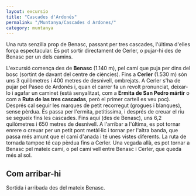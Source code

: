 ```yaml
---
layout: excursio
title: "Cascades d'Ardonés"
permalink: "/Muntanya/Cascades d Ardones/"
category: muntanya
---
```


Una ruta senzilla prop de Benasc, passant per tres cascades, l'última d'elles
força espectacular. Es pot sortir directament de Cerler, o pujar-hi des de
Benasc per un dels camins.

L'excursió comença des de **Benasc** (1.140 m), pel camí que puja per dins del
bosc (sortint de davant del centre de ciències). Fins a **Cerler** (1.530 m) són
uns 3 quilòmetres i 400 metres de desnivell, ombrejats. A Cerler s'ha de pujar
pel Paseo de Ardonés i, quan el carrer fa un revolt pronunciat, deixar-lo i
agafar un caminet (està senyalitzat, com a **Ermita de San Pedro mártir** o com a
**Ruta de las tres cascadas**, però el primer cartell es veu poc). Després cal
seguir les marques de petit recorregut (grogues i blanques), sense pèrdua. Es
passa per l'ermita, petitíssima, i després de creuar el riu se segueix fins
les cascades. Fins aquí (des de Benasc), uns 6,2 quilòmetres i 650 metres de
desnivell. A l'arribar a l'última, es pot tornar enrere o creuar per un petit
pont metàl·lic i tornar per l'altra banda, que passa més amunt que el camí
d'anada i té unes vistes diferents. La ruta de tornada tampoc té cap pèrdua
fins a Cerler. Una vegada allà, es pot tornar a Benasc pel mateix camí, o pel
camí vell entre Benasc i Cerler, que queda més al sol.

## Com arribar-hi

Sortida i arribada des del mateix Benasc.

